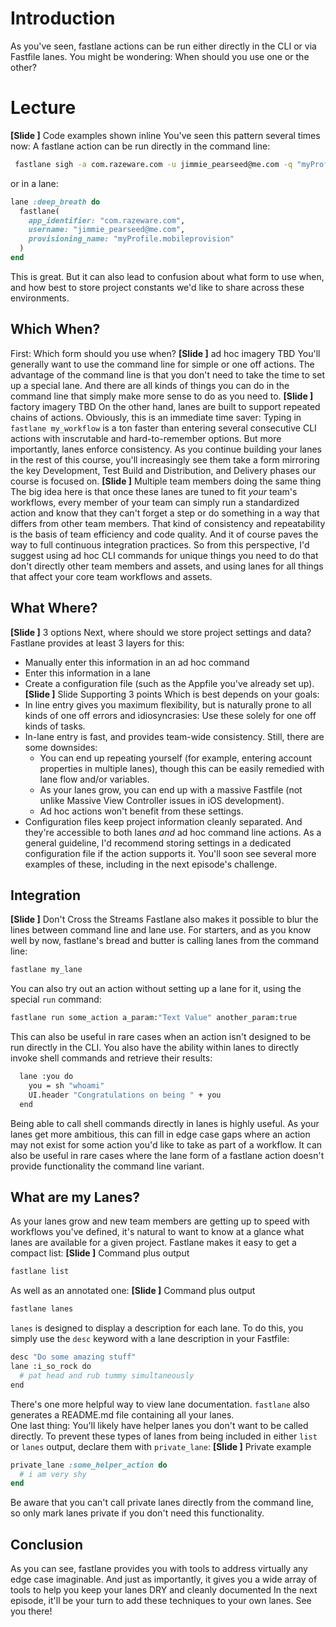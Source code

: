 # Introduction
As you've seen, fastlane actions can be run either directly in the CLI or via Fastfile lanes. You might be wondering: When should you use one or the other? 
# Lecture
**[Slide ]** Code examples shown inline
You've seen this pattern several times now: A fastlane action can be run directly in the command line:
```bash
 fastlane sigh -a com.razeware.com -u jimmie_pearseed@me.com -q "myProfile.mobileprovision" 
```
or in a lane:
```ruby
lane :deep_breath do
  fastlane(
    app_identifier: "com.razeware.com",
    username: "jimmie_pearseed@me.com",
    provisioning_name: "myProfile.mobileprovision"
  )
end
```
This is great. But it can also lead to confusion about what form to use when, and how best to store project constants we'd like to share across these environments.
## Which When?
First: Which form should you use when?
**[Slide ]** ad hoc imagery TBD
You'll generally want to use the command line for simple or one off actions. The advantage of the command line is that you don't need to take the time to set up a special lane. And there are all kinds of things you can do in the command line that simply make more sense to do as you need to.
**[Slide ]** factory imagery TBD 
On the other hand, lanes are built to support repeated chains of actions. Obviously, this is an immediate time saver: Typing in `fastlane my_workflow` is a ton faster than entering several consecutive CLI actions with inscrutable and hard-to-remember options.
But more importantly, lanes enforce consistency. As you continue building your lanes in the rest of this course, you'll increasingly see them take a form mirroring the key Development, Test Build and Distribution, and Delivery phases our course is focused on. 
**[Slide ]** Multiple team members doing the same thing
The big idea here is that once these lanes are tuned to fit *your* team's workflows, every member of your team can simply run a standardized action and know that they can't forget a step or do something in a way that differs from other team members. 
That kind of consistency and repeatability is the basis of team efficiency and code quality. And it of course paves the way to full continuous integration practices. So from this perspective, I'd suggest using ad hoc CLI commands for unique things you need to do that don't directly other team members and assets, and using lanes for all things that affect your core team workflows and assets.
## What Where?
**[Slide ]** 3 options
Next, where should we store project settings and data? Fastlane provides at least 3 layers for this:
- Manually enter this information in an ad hoc command
- Enter this information in a lane
- Create a configuration file (such as the Appfile you've already set up).
**[Slide ]** Slide Supporting 3 points
Which is best depends on your goals:
- In line entry gives you maximum flexibility, but is naturally prone to all kinds of one off errors and idiosyncrasies: Use these solely for one off kinds of tasks.
- In-lane entry is fast, and provides team-wide consistency. Still, there are some downsides:
	- You can end up repeating yourself (for example, entering account properties in multiple lanes), though this can be easily remedied with lane flow and/or variables.
	- As your lanes grow, you can end up with a massive Fastfile (not unlike Massive View Controller issues in iOS development).
	- Ad hoc actions won't benefit from these settings. 
- Configuration files keep project information cleanly separated. And they're accessible to both lanes *and* ad hoc command line actions. 
As a general guideline, I'd recommend storing settings in a dedicated configuration file if the action supports it. You'll soon see several more examples of these, including in the next episode's challenge.
## Integration
**[Slide ]**  Don't Cross the Streams
Fastlane also makes it possible to blur the lines between command line and lane use.
For starters, and as you know well by now, fastlane's bread and butter is calling lanes from the command line:
```ruby
fastlane my_lane
```
You can also try out an action without setting up a lane for it, using the special `run` command:
```bash
fastlane run some_action a_param:"Text Value" another_param:true
```
This can also be useful in rare cases when an action isn't designed to be run directly in the CLI. 
You also have the ability within lanes to directly invoke shell commands and retrieve their results:
```bash
  lane :you do
    you = sh "whoami"
    UI.header "Congratulations on being " + you
  end
```
Being able to call shell commands directly in lanes is highly useful. As your lanes get more ambitious, this can fill in edge case gaps where an action may not exist for some action you'd like to take as part of a workflow. It can also be useful in rare cases where the lane form of a fastlane action doesn't provide functionality the command line variant.
## What are my Lanes?
As your lanes grow and new team members are getting up to speed with workflows you've defined, it's natural to want to know at a glance what lanes are available for a given project.
Fastlane makes it easy to get a compact list:
**[Slide ]** Command plus output
```bash
fastlane list
```
As well as an annotated one:
**[Slide ]** Command plus output
```bash
fastlane lanes
```
`lanes` is designed to display a description for each lane. To do this, you simply use the `desc` keyword with a lane description in your Fastfile:
```bash
desc "Do some amazing stuff"
lane :i_so_rock do
  # pat head and rub tummy simultaneously
end
```
There's one more helpful way to view lane documentation. `fastlane` also generates a README.md file containing all your lanes.  
One last thing: You'll likely have helper lanes you don't want to be called directly. To prevent these types of lanes from being included in either `list` or `lanes` output, declare them with `private_lane`:
**[Slide ]** Private example
```ruby
private_lane :some_helper_action do
  # i am very shy
end 
```
Be aware that you can't call private lanes directly from the command line, so only mark lanes private if you don't need this functionality.
## Conclusion
As you can see, fastlane provides you with tools to address virtually any edge case imaginable. And just as importantly, it gives you a wide array of tools to help you keep your lanes DRY and cleanly documented
In the next episode, it'll be your turn to add these techniques to your own lanes. See you there!